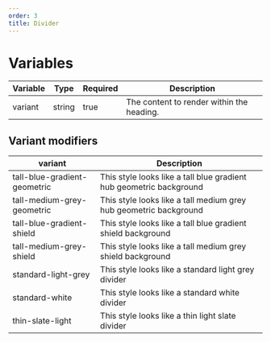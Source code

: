 ```yaml
---
order: 3
title: Divider
---
```

# Variables
| Variable | Type    | Required | Description                                                                 |
| -------- | ------- | -------- | --------------------------------------------------------------------------- |
| variant  | string  | true     | The content to render within the heading.                                   |

## Variant modifiers
| variant                      | Description                                                         |
|------------------------------|---------------------------------------------------------------------|
| tall-blue-gradient-geometric | This style looks like a tall blue gradient hub geometric background |
 | tall-medium-grey-geometric   | This style looks like a tall medium grey hub geometric background   |
| tall-blue-gradient-shield    | This style looks like a tall blue gradient shield background        |
| tall-medium-grey-shield      | This style looks like a tall medium grey shield background          |
| standard-light-grey          | This style looks like a standard light grey divider                 |
| standard-white               | This style looks like a standard white divider                      |
| thin-slate-light             | This style looks like a thin light slate divider                    |
